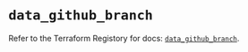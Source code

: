 # `data_github_branch`

Refer to the Terraform Registory for docs: [`data_github_branch`](https://registry.terraform.io/providers/integrations/github/5.25.0/docs/data-sources/branch).
